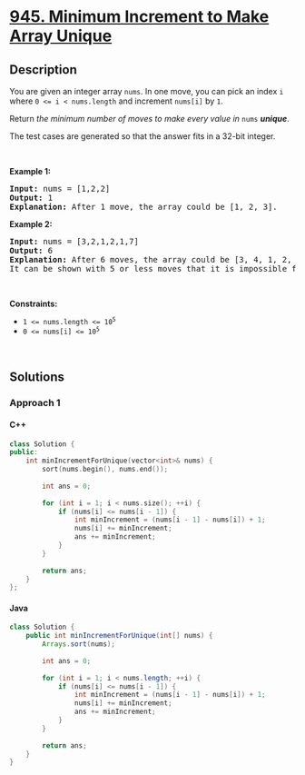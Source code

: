 # [945. Minimum Increment to Make Array Unique](https://leetcode.com/problems/minimum-increment-to-make-array-unique)

## Description

<p>You are given an integer array <code>nums</code>. In one move, you can pick an index <code>i</code> where <code>0 &lt;= i &lt; nums.length</code> and increment <code>nums[i]</code> by <code>1</code>.</p>

<p>Return <em>the minimum number of moves to make every value in </em><code>nums</code><em> <strong>unique</strong></em>.</p>

<p>The test cases are generated so that the answer fits in a 32-bit integer.</p>
<p>&nbsp;</p>

<p><strong class="example">Example 1:</strong></p>
<pre>
<strong>Input:</strong> nums = [1,2,2]
<strong>Output:</strong> 1
<strong>Explanation:</strong> After 1 move, the array could be [1, 2, 3].
</pre>

<p><strong class="example">Example 2:</strong></p>
<pre>
<strong>Input:</strong> nums = [3,2,1,2,1,7]
<strong>Output:</strong> 6
<strong>Explanation:</strong> After 6 moves, the array could be [3, 4, 1, 2, 5, 7].
It can be shown with 5 or less moves that it is impossible for the array to have all unique values.
</pre>
<p>&nbsp;</p>

<p><strong>Constraints:</strong></p>
<ul>
    <li><code>1 &lt;= nums.length &lt;= 10<sup>5</sup></code></li>
    <li><code>0 &lt;= nums[i] &lt;= 10<sup>5</sup></code></li>
</ul>
<p>&nbsp;</p>

## Solutions

### **Approach 1**

<!-- tabs:start -->

#### C++

```cpp
class Solution {
public:
    int minIncrementForUnique(vector<int>& nums) {
        sort(nums.begin(), nums.end());
        
        int ans = 0;
        
        for (int i = 1; i < nums.size(); ++i) {
            if (nums[i] <= nums[i - 1]) {
                int minIncrement = (nums[i - 1] - nums[i]) + 1;
                nums[i] += minIncrement;
                ans += minIncrement;
            }
        }
        
        return ans;
    }
};
```

#### Java

```java
class Solution {
    public int minIncrementForUnique(int[] nums) {
        Arrays.sort(nums);
        
        int ans = 0;
        
        for (int i = 1; i < nums.length; ++i) {
            if (nums[i] <= nums[i - 1]) {
                int minIncrement = (nums[i - 1] - nums[i]) + 1;
                nums[i] += minIncrement;
                ans += minIncrement;
            }
        }
        
        return ans;
    }
}
```

<!-- tabs:end -->